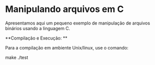 # Manipulando arquivos em C

Apresentamos aqui um pequeno exemplo de manipulação de arquivos binários 
usando a linguagem C. 

**Compilação e Execução: **

Para a compilação em ambiente Unix/linux, use o comando:

make
./test
